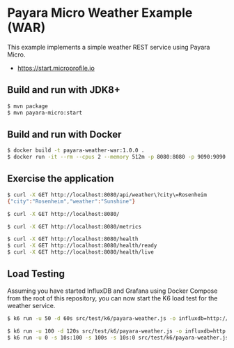 # Payara Micro Weather Example (WAR)

This example implements a simple weather REST service using Payara Micro.

- https://start.microprofile.io

## Build and run with JDK8+

```bash
$ mvn package
$ mvn payara-micro:start
```

## Build and run with Docker

```bash
$ docker build -t payara-weather-war:1.0.0 .
$ docker run -it --rm --cpus 2 --memory 512m -p 8080:8080 -p 9090:9090 payara-weather-war:1.0.0
```

## Exercise the application

```bash
$ curl -X GET http://localhost:8080/api/weather\?city\=Rosenheim
{"city":"Rosenheim","weather":"Sunshine"}

$ curl -X GET http://localhost:8080/

$ curl -X GET http://localhost:8080/metrics

$ curl -X GET http://localhost:8080/health
$ curl -X GET http://localhost:8080/health/ready
$ curl -X GET http://localhost:8080/health/live
```

## Load Testing 

Assuming you have started InfluxDB and Grafana using Docker Compose from the root of this repository, you can now start
the K6 load test for the weather service.

```bash
$ k6 run -u 50 -d 60s src/test/k6/payara-weather.js -o influxdb=http://localhost:8086/k6

$ k6 run -u 100 -d 120s src/test/k6/payara-weather.js -o influxdb=http://localhost:8086/k6
$ k6 run -u 0 -s 10s:100 -s 100s -s 10s:0 src/test/k6/payara-weather.js -o influxdb=http://localhost:8086/k6
```